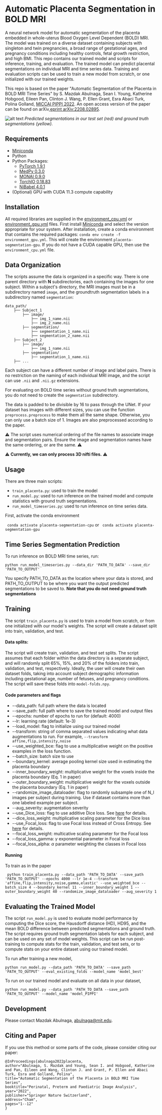 # Automatic Placenta Segmentation in BOLD MRI
A neural network model for automatic segmentation of the placenta embedded in whole-uterus Blood Oxygen Level Dependent (BOLD) MRI. The model was trained on a diverse dataset containing subjects with singleton and twin pregnancies, a broad range of gestational ages, and pregnancy conditions including healthy controls, fetal growth restriction, and high BMI. This repo contains our trained model and scripts for inference, training, and evaluation. The trained model can predict placental segmentations on individual MRI and time series data. Training and evaluation scripts can be used to train a new model from scratch, or one initialized with our trained weights. 

This repo is based on the paper "Automatic Segmentation of the Placenta in BOLD MRI Time Series" by S. Mazdak Abulnaga, Sean I. Young, Katherine Hobgood, Eileen Pan, Clinton J. Wang, P. Ellen Grant, Esra Abaci Turk, Polina Golland, [MICCAI PIPPI 2022](https://link.springer.com/chapter/10.1007/978-3-031-17117-8_1). An open access version of the paper can be found on arXiv,[eprint arXiv:2208.02895](https://arxiv.org/abs/2208.02895).

![alt text](https://github.com/mabulnaga/placenta-segmentation-release/blob/master/teaser_github.png)
*Predicted segmentations in our test set (red) and ground truth segmentations (yellow).*

## Requirements
- [Miniconda](https://docs.conda.io/en/latest/miniconda.html)
- Python
- Python Packages:
    - [PyTorch 1.9.1](https://pytorch.org/)
    - [MedPy 0.3.0](https://pypi.org/project/MedPy/)
    - [MONAI 0.9.0](https://monai.io/)
    - [TorchIO 0.18.83](https://torchio.readthedocs.io/)
    - [NiBabel 4.0.1](https://nipy.org/nibabel/)
- (Optional) GPU with CUDA 11.3 compute capability

## Installation
All required libraries are supplied in the [environment_cpu.yml](https://github.com/mabulnaga/placenta-segmentation-release/blob/master/environment_cpu.yml) or [environment_gpu.yml](https://github.com/mabulnaga/placenta-segmentation-release/blob/master/environment_gpu.yml) files. 
First install [Miniconda](https://docs.conda.io/en/latest/miniconda.html) and select the version appropriate for your system. After installation, create a conda environment that contains the required packages:
``` conda env create -f environment_gpu.yml ```. This will create the environment ```placenta-segmentation-gpu```. If you do not have a CUDA capable GPU, then use the ```environment_cpu.yml``` file.

## Data Organization ##
The scripts assume the data is organized in a specific way. There is one parent directory with **N** subdirectories, each containing the images for one subject.
Within a subject's directory, the MRI images must be in a subdirectory named ``image``, and the groundtruth segmentation labels in a subdirectory named ``segmentation``:
```
data_path/
    ├── Subject_1
        ├── image/
            ├── img_1_name.nii
            ├── img_2_name.nii
        ├── segmentation/
            ├── segmentation_1_name.nii
            ├── segmentation_2_name.nii
    ├── Subject_2
        ├── image/
            ├── img_1_name.nii
        ├── segmentation/
            ├── segmentation_1_name.nii
    ├── ...
 ```   
 Each subject can have a different number of image and label pairs. There is no restriction on the naming of each individual MRI image, and the script can use ``.nii`` and ``.nii.gz`` extensions. 
 
  For evaluating on BOLD time series without ground truth segmentations, you do not need to create the ``segmentation`` subdirectory.
 
 The data is padded to be divisible by 16 to pass through the UNet. If your dataset has images with different sizes, you can use the function ``preprocess.preprocess`` to make them all the same shape. Otherwise, you can only use a batch size of 1. Images are also preprocessed according to the paper. 
 
 :warning: The script uses numerical ordering 
 of the file names to associate image and segmentation pairs. Ensure the image and segmentation names have the same ordering, or are the same. :warning:
  
 :warning: **Currently, we can only process 3D nifti files.** :warning:

## Usage
There are three main scripts:
- ```train_placenta.py```: used to train the model
- ```run_model.py```: used to run inference on the trained model and compute statistics with ground truth segmentations.
- ```run_model_timeseries.py```: used to run inference on time series data.

First, activate the conda environment

``` conda activate placenta-segmentation-cpu``` or ``` conda activate placenta-segmentation-gpu```

## Time Series Segmentation Prediction

To run inference on BOLD MRI time series, run:

``` python run_model_timeseries.py --data_dir 'PATH_TO_DATA' --save_dir 'PATH_TO_OUTPUT' ```

You specify PATH_TO_DATA as the location where your data is stored, and PATH_TO_OUTPUT to be where you want the output predicted segmentations to be saved to. **Note that you do not need ground truth segmentations**

## Training
The script ```train_placenta.py``` is used to train a model from scratch, or from one initialized with our model's weights. The script will create a dataset split into train, validation, and test.

#### Data splits:
The script will create train, validation, and test set splits. The script assumes that each folder within the data directory is a separate subject, and will randomly split 65%, 15%, and 20% of the folders into train, validation, and test, respectively. Ideally, the user will create their own dataset folds, taking into account subject demographic information including gestational age, number of fetuses, and pregnancy conditions. The script will save these folds into ```model-folds.npy```.

#### Code parameters and flags
- --data_path: full path where the data is located
- --save_path: full path where to save the trained model and output files
- --epochs: number of epochs to run for (default: 4000)
- --lr: learning rate (default: 1e-3)
- --load_model: flag to initialize using our trained model
- --transform: string of comma separated values indicating what data augmentations to run. For example, ```--transform affine,flip,intensity,noise```
- --use_weighted_bce: flag to use a multiplicative weight on the positive examples in the loss function.
- --batch_size: batch size to use
- --boundary_kernel: average pooling kernel size used in estimating the placenta boundary
- --inner_boundary_weight: multiplicative weight for the voxels inside the placenta boundary (Eq. 1 in paper)
- --outer_boundary_weight: multiplicative weight for the voxels outside the placenta boundary (Eq. 1 in paper)
- --randomize_image_dataloader: flag to randomly subsample one of N_l images per subject during training. Use if dataset contains more than one labeled example per subject.
- --aug_severity: augmentation severity 
- --use_Dice_loss: flag to use additive Dice loss. See [here](https://docs.monai.io/en/stable/losses.html#diceloss) for details.
- --dice_loss_weight: multiplicative scaling parameter for the Dice loss
- --use_Focal_loss: flag to use Focal loss instead of Cross Entropy. See [here](https://docs.monai.io/en/stable/losses.html#focalloss) for details.
- --focal_loss_weight: multicative scaling parameter for the Focal loss
- --focal_loss_gamma: $\gamma$ exponential parameter in Focal loss
- --focal_loss_alpha: $\alpha$ parameter weighting the classes in Focal loss

#### Running 
To train as in the paper

``` python train_placenta.py --data_path 'PATH_TO_DATA' --save_path 'PATH_TO_OUTPUT' --epochs 4000 --lr 1e-4 --transform 'affine,flip,intensity,noise,gamma,elastic' --use_weighted_bce --batch_size 4 --boundary_kernel 11 --inner_boundary_weight 1 --outer_boundary_weight 40 --randomize_image_dataloader --aug_severity 1```

## Evaluating the Trained Model
The script ``run_model.py`` is used to evaluate model performance by computing the Dice score, the Hausdorff distance (HD), HD95, and the mean BOLD difference between predicted segmentations and ground truth. The script requires ground truth segmentation labels for each subject, and can be used on any set of model weights. This script can be run post-training to compute stats for the train, validation, and test sets, or to compute stats on your entire dataset using our trained model.

To run after training a new model,

``` python run_model.py --data_path 'PATH_TO_DATA' --save_path 'PATH_TO_OUTPUT' --eval_existing_folds --model_name 'model_best' ```


To run on our trained model and evaluate on all data in your dataset,

``` python run_model.py --data_path 'PATH_TO_DATA --save_path 'PATH_TO_OUTPUT' --model_name 'model_PIPPI' ```



## Development
Please contact Mazdak Abulnaga, abulnaga@mit.edu.

## Citing and Paper
If you use this method or some parts of the code, please consider citing our paper: 
```
@InProceedings{abulnaga2022placenta,
author="Abulnaga, S. Mazdak and Young, Sean I. and Hobgood, Katherine and Pan, Eileen and Wang, Clinton J. and Grant, P. Ellen and Abaci Turk, Esra and Golland, Polina",
title="Automatic Segmentation of the Placenta in BOLD MRI Time Series",
booktitle="Perinatal, Preterm and Paediatric Image Analysis",
year="2022",
publisher="Springer Nature Switzerland",
address="Cham",
pages="1--12"
}

```
